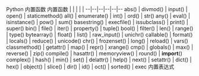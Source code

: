 
Python 内置函数
内置函数	| 	| | | |
--|--|--|--|--|--
abs()	| divmod()	| input()	| open()	| staticmethod()
all()	| enumerate()	| int()	| ord()	| str()
any()	| eval()	| isinstance()	| pow()	| sum()
basestring()	| execfile()	| issubclass()	| print()	| super()
bin()	| file()	| iter()	| property()	| tuple()
bool()	| filter()	| len()	| range()	| type()
bytearray()	| float()	| list()	| raw_input()	| unichr()
callable()	| format()	| locals()	| reduce()	| unicode()
chr()	| frozenset()	| long()	| reload()	| vars()
classmethod()	| getattr()	| map()	| repr()	| xrange()
cmp()	| globals()	| max()	| reverse()	| zip()
compile()	| hasattr()	| memoryview()	| round()	| __import__()
complex()	| hash()	| min()	| set()	| 
delattr()	| help()	| next()	| setattr()	| 
dict()	| hex()	| object()	| slice()	| 
dir()	| id()	| oct()	| sorted()	| exec 内置表达式
